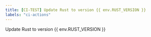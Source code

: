 ```yaml
---
title: [CI-TEST] Update Rust to version {{ env.RUST_VERSION }}
labels: "ci-actions"
---
```

Update Rust to version {{ env.RUST_VERSION }}